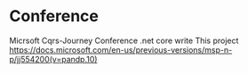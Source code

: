 # Conference

Micrsoft Cqrs-Journey  Conference 
.net core write 
This project https://docs.microsoft.com/en-us/previous-versions/msp-n-p/jj554200(v=pandp.10)
